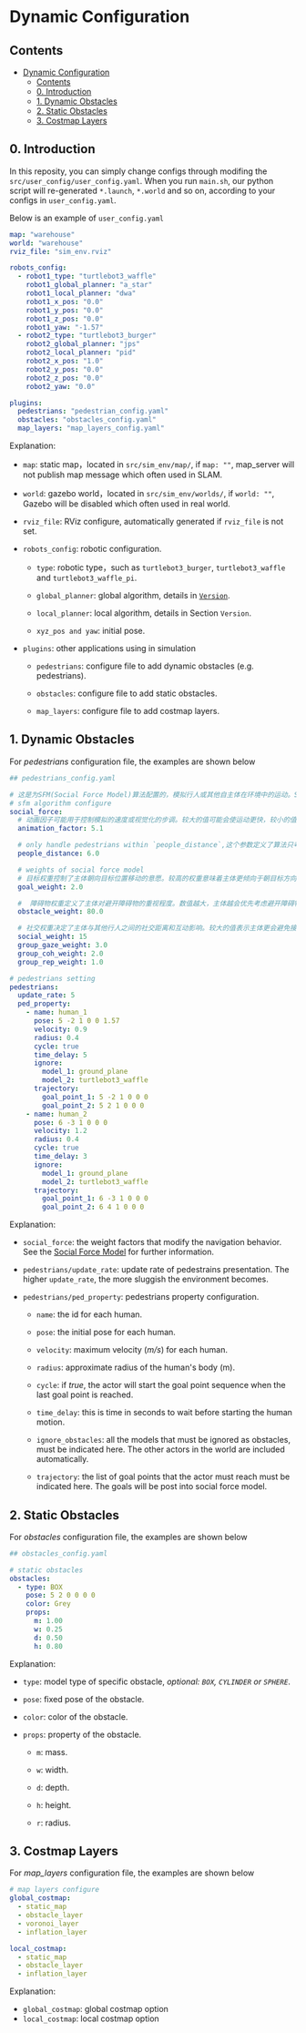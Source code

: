 # Dynamic Configuration
## Contents
- [Dynamic Configuration](#dynamic-configuration)
  - [Contents](#contents)
  - [0. Introduction](#0-introduction)
  - [1. Dynamic Obstacles](#1-dynamic-obstacles)
  - [2. Static Obstacles](#2-static-obstacles)
  - [3. Costmap Layers](#3-costmap-layers)

## <span id="0">0. Introduction

In this reposity, you can simply change configs through modifing the `src/user_config/user_config.yaml`. When you run `main.sh`, our python script will re-generated `*.launch`, `*.world` and so on, according to your configs in `user_config.yaml`.

Below is an example of `user_config.yaml`

```yaml
map: "warehouse"
world: "warehouse"
rviz_file: "sim_env.rviz"

robots_config:
  - robot1_type: "turtlebot3_waffle"
    robot1_global_planner: "a_star"
    robot1_local_planner: "dwa"
    robot1_x_pos: "0.0"
    robot1_y_pos: "0.0"
    robot1_z_pos: "0.0"
    robot1_yaw: "-1.57"
  - robot2_type: "turtlebot3_burger"
    robot2_global_planner: "jps"
    robot2_local_planner: "pid"
    robot2_x_pos: "1.0"
    robot2_y_pos: "0.0"
    robot2_z_pos: "0.0"
    robot2_yaw: "0.0"

plugins:
  pedestrians: "pedestrian_config.yaml"
  obstacles: "obstacles_config.yaml"
  map_layers: "map_layers_config.yaml"
```

Explanation:

- `map`: static map，located in `src/sim_env/map/`, if `map: ""`, map_server will not publish map message which often used in SLAM.

- `world`: gazebo world，located in `src/sim_env/worlds/`, if `world: ""`, Gazebo will be disabled which often used in real world.

- `rviz_file`: RViz configure, automatically generated if `rviz_file` is not set.

- `robots_config`: robotic configuration.

  - `type`: robotic type，such as `turtlebot3_burger`, `turtlebot3_waffle` and `turtlebot3_waffle_pi`.

  - `global_planner`: global algorithm, details in [`Version`](#3).

  - `local_planner`: local algorithm, details in Section `Version`.

  - `xyz_pos and yaw`: initial pose.

- `plugins`: other applications using in simulation

  - `pedestrians`: configure file to add dynamic obstacles (e.g. pedestrians).

  - `obstacles`: configure file to add static obstacles.
  - `map_layers`: configure file to add costmap layers.

## <span id="1">1. Dynamic Obstacles


For *pedestrians* configuration file, the examples are shown below

```yaml
## pedestrians_config.yaml

# 这是为SFM(Social Force Model)算法配置的，模拟行人或其他自主体在环境中的运动。SFM 主要用于社交导航和避障任务，尤其在拥挤环境下模拟多主体的运动行为。
# sfm algorithm configure
social_force:
  # 动画因子可能用于控制模拟的速度或视觉化的步调。较大的值可能会使运动更快，较小的值则可能会减慢动画速度
  animation_factor: 5.1

  # only handle pedestrians within `people_distance`,这个参数定义了算法只考虑距主体（如机器人、其他行人等）6.0米以内的行人。超出这个距离的行人将不被纳入考虑
  people_distance: 6.0

  # weights of social force model
  # 目标权重控制了主体朝向目标位置移动的意愿。较高的权重意味着主体更倾向于朝目标方向前进。直接影响运动规划中的目标导向性，确保主体不会被过多的社交或障碍物因素干扰。
  goal_weight: 2.0

  #  障碍物权重定义了主体对避开障碍物的重视程度。数值越大，主体越会优先考虑避开障碍物
  obstacle_weight: 80.0

  # 社交权重决定了主体与其他行人之间的社交距离和互动影响。较大的值表示主体更会避免接近其他行人
  social_weight: 15
  group_gaze_weight: 3.0
  group_coh_weight: 2.0
  group_rep_weight: 1.0

# pedestrians setting
pedestrians:
  update_rate: 5
  ped_property:
    - name: human_1
      pose: 5 -2 1 0 0 1.57
      velocity: 0.9
      radius: 0.4
      cycle: true
      time_delay: 5
      ignore:
        model_1: ground_plane
        model_2: turtlebot3_waffle
      trajectory:
        goal_point_1: 5 -2 1 0 0 0
        goal_point_2: 5 2 1 0 0 0
    - name: human_2
      pose: 6 -3 1 0 0 0
      velocity: 1.2
      radius: 0.4
      cycle: true
      time_delay: 3
      ignore:
        model_1: ground_plane
        model_2: turtlebot3_waffle
      trajectory:
        goal_point_1: 6 -3 1 0 0 0
        goal_point_2: 6 4 1 0 0 0
```
Explanation:

- `social_force`: the weight factors that modify the navigation behavior. See the [Social Force Model](https://github.com/robotics-upo/lightsfm) for further information.

- `pedestrians/update_rate`: update rate of pedestrains presentation. The higher `update_rate`, the more sluggish the environment becomes.

- `pedestrians/ped_property`: pedestrians property configuration.
  
  - `name`: the id for each human.
  
  - `pose`: the initial pose for each human.

  - `velocity`: maximum velocity (*m/s*) for each human.

  - `radius`: approximate radius of the human's body (m).

  - `cycle`: if *true*, the actor will start the goal point sequence when the last goal point is reached.

  - `time_delay`: this is time in seconds to wait before starting the human motion.

  - `ignore_obstacles`: all the models that must be ignored as obstacles, must be indicated here. The other actors in the world are included automatically.

  - `trajectory`: the list of goal points that the actor must reach must be indicated here. The goals will be post into social force model.

## <span id="2">2. Static Obstacles

For *obstacles* configuration file, the examples are shown below

```yaml
## obstacles_config.yaml 

# static obstacles
obstacles:
  - type: BOX
    pose: 5 2 0 0 0 0
    color: Grey
    props:
      m: 1.00
      w: 0.25
      d: 0.50
      h: 0.80
```
Explanation:
- `type`: model type of specific obstacle, *optional: `BOX`, `CYLINDER` or `SPHERE`*.

- `pose`: fixed pose of the obstacle.

- `color`: color of the obstacle.

- `props`: property of the obstacle.

  - `m`: mass.

  - `w`: width.

  - `d`: depth.

  - `h`: height.

  - `r`: radius.

## <span id="3">3. Costmap Layers

For *map_layers* configuration file, the examples are shown below

```yaml
# map layers configure
global_costmap:
  - static_map
  - obstacle_layer
  - voronoi_layer
  - inflation_layer

local_costmap:
  - static_map
  - obstacle_layer
  - inflation_layer
```

Explanation:
- `global_costmap`: global costmap option
- `local_costmap`: local costmap option
